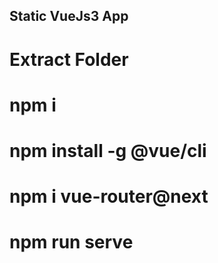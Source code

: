 ## Static VueJs3 App

# Extract Folder
# npm i
# npm install -g @vue/cli
# npm i vue-router@next
# npm run serve
